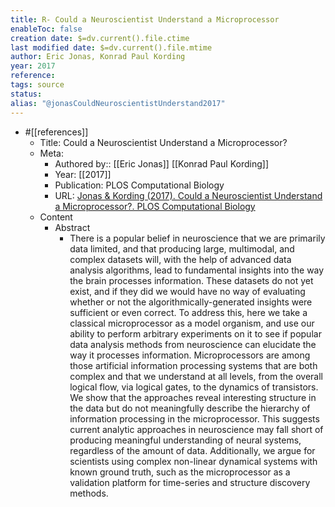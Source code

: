 ```yaml
---
title: R- Could a Neuroscientist Understand a Microprocessor
enableToc: false
creation date: $=dv.current().file.ctime
last modified date: $=dv.current().file.mtime
author: Eric Jonas, Konrad Paul Kording
year: 2017
reference: 
tags: source
status: 
alias: "@jonasCouldNeuroscientistUnderstand2017"
---
```


-   #[[references]]
    -   Title: Could a Neuroscientist Understand a Microprocessor?
    -   Meta:
        -   Authored by:: [[Eric Jonas]] [[Konrad Paul Kording]]
        -   Year: [[2017]]
        -   Publication: PLOS Computational Biology
        -   URL: [Jonas & Kording (2017). Could a Neuroscientist Understand a Microprocessor?. PLOS Computational Biology](https://journals.plos.org/ploscompbiol/article?id=10.1371/journal.pcbi.1005268)
    -   Content
        -   Abstract
            -   There is a popular belief in neuroscience that we are primarily data limited, and that producing large, multimodal, and complex datasets will, with the help of advanced data analysis algorithms, lead to fundamental insights into the way the brain processes information. These datasets do not yet exist, and if they did we would have no way of evaluating whether or not the algorithmically-generated insights were sufficient or even correct. To address this, here we take a classical microprocessor as a model organism, and use our ability to perform arbitrary experiments on it to see if popular data analysis methods from neuroscience can elucidate the way it processes information. Microprocessors are among those artificial information processing systems that are both complex and that we understand at all levels, from the overall logical flow, via logical gates, to the dynamics of transistors. We show that the approaches reveal interesting structure in the data but do not meaningfully describe the hierarchy of information processing in the microprocessor. This suggests current analytic approaches in neuroscience may fall short of producing meaningful understanding of neural systems, regardless of the amount of data. Additionally, we argue for scientists using complex non-linear dynamical systems with known ground truth, such as the microprocessor as a validation platform for time-series and structure discovery methods.
